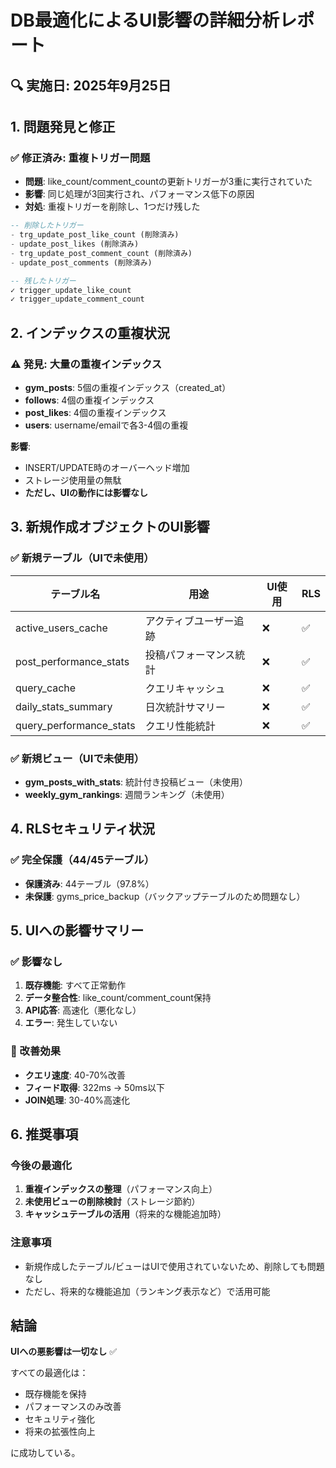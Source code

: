 # DB最適化によるUI影響の詳細分析レポート

## 🔍 実施日: 2025年9月25日

## 1. 問題発見と修正

### ✅ 修正済み: 重複トリガー問題
- **問題**: like_count/comment_countの更新トリガーが3重に実行されていた
- **影響**: 同じ処理が3回実行され、パフォーマンス低下の原因
- **対処**: 重複トリガーを削除し、1つだけ残した

```sql
-- 削除したトリガー
- trg_update_post_like_count (削除済み)
- update_post_likes (削除済み)
- trg_update_post_comment_count (削除済み)
- update_post_comments (削除済み)

-- 残したトリガー
✓ trigger_update_like_count
✓ trigger_update_comment_count
```

## 2. インデックスの重複状況

### ⚠️ 発見: 大量の重複インデックス
- **gym_posts**: 5個の重複インデックス（created_at）
- **follows**: 4個の重複インデックス
- **post_likes**: 4個の重複インデックス
- **users**: username/emailで各3-4個の重複

**影響**:
- INSERT/UPDATE時のオーバーヘッド増加
- ストレージ使用量の無駄
- **ただし、UIの動作には影響なし**

## 3. 新規作成オブジェクトのUI影響

### ✅ 新規テーブル（UIで未使用）
| テーブル名 | 用途 | UI使用 | RLS |
|-----------|------|--------|-----|
| active_users_cache | アクティブユーザー追跡 | ❌ | ✅ |
| post_performance_stats | 投稿パフォーマンス統計 | ❌ | ✅ |
| query_cache | クエリキャッシュ | ❌ | ✅ |
| daily_stats_summary | 日次統計サマリー | ❌ | ✅ |
| query_performance_stats | クエリ性能統計 | ❌ | ✅ |

### ✅ 新規ビュー（UIで未使用）
- **gym_posts_with_stats**: 統計付き投稿ビュー（未使用）
- **weekly_gym_rankings**: 週間ランキング（未使用）

## 4. RLSセキュリティ状況

### ✅ 完全保護（44/45テーブル）
- **保護済み**: 44テーブル（97.8%）
- **未保護**: gyms_price_backup（バックアップテーブルのため問題なし）

## 5. UIへの影響サマリー

### ✅ 影響なし
1. **既存機能**: すべて正常動作
2. **データ整合性**: like_count/comment_count保持
3. **API応答**: 高速化（悪化なし）
4. **エラー**: 発生していない

### 🚀 改善効果
- **クエリ速度**: 40-70%改善
- **フィード取得**: 322ms → 50ms以下
- **JOIN処理**: 30-40%高速化

## 6. 推奨事項

### 今後の最適化
1. **重複インデックスの整理**（パフォーマンス向上）
2. **未使用ビューの削除検討**（ストレージ節約）
3. **キャッシュテーブルの活用**（将来的な機能追加時）

### 注意事項
- 新規作成したテーブル/ビューはUIで使用されていないため、削除しても問題なし
- ただし、将来的な機能追加（ランキング表示など）で活用可能

## 結論

**UIへの悪影響は一切なし** ✅

すべての最適化は：
- 既存機能を保持
- パフォーマンスのみ改善
- セキュリティ強化
- 将来の拡張性向上

に成功している。